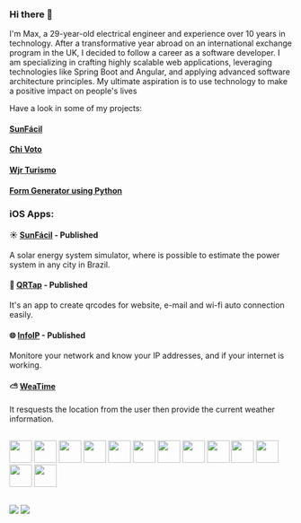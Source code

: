 ### Hi there 👋

I'm Max, a 29-year-old electrical engineer and experience over 10 years in technology. After a transformative year abroad on an international exchange program in the UK, I decided to follow a career as a software developer. I am specializing in crafting highly scalable web applications, leveraging technologies like Spring Boot and Angular, and applying advanced software architecture principles. My ultimate aspiration is to use technology to make a positive impact on people's lives


Have a look in some of my projects:
#### [SunFácil](https://sunfacil.com)
#### [Chi Voto](https://chivoto.eu)
#### [Wjr Turismo]([https://sunfacil.com](https://www.linkedin.com/feed/update/urn:li:activity:7175823351469228033/))
#### [Form Generator using Python](https://github.com/maxfideles/form_generator)



### iOS Apps:

#### ☀️ [SunFácil](https://apps.apple.com/gb/app/sunfácil/id6448203534) - Published
 A solar energy system simulator, where is possible to estimate the power system in any city in Brazil.
 
#### 📱 [QRTap](https://apps.apple.com/gb/app/qrtap/id6448493011) - Published
It's an app to create qrcodes for website, e-mail and wi-fi auto connection easily.

#### 🌐 [InfoIP](https://apps.apple.com/gb/app/infoip/id6449855833) - Published
Monitore your network and know your IP addresses, and if your internet is working.

#### ⛅ [WeaTime](https://github.com/maxfideles/weatime_app)
It resquests the location from the user then provide the current weather information.


##
<div>
<img width="40"height="40" src='https://cdn.jsdelivr.net/gh/devicons/devicon/icons/java/java-original.svg'/>
<img width="40"height="40" src='https://cdn.jsdelivr.net/gh/devicons/devicon/icons/spring/spring-original.svg'/> 
<img width="40"height="40" src='https://cdn.jsdelivr.net/gh/devicons/devicon/icons/angular/angular-original.svg'/>
<img width="40"height="40" src='https://cdn.jsdelivr.net/gh/devicons/devicon/icons/python/python-original.svg'/>
<img width="40"height="40" src='https://cdn.jsdelivr.net/gh/devicons/devicon/icons/swift/swift-original.svg'/>
<img width="40"height="40" src="https://cdn.jsdelivr.net/gh/devicons/devicon@latest/icons/intellij/intellij-original.svg" />
<img width="40"height="40" src="https://cdn.jsdelivr.net/gh/devicons/devicon@latest/icons/vscode/vscode-original.svg" />
<img width="40"height="40" src='https://cdn.jsdelivr.net/gh/devicons/devicon/icons/xcode/xcode-original.svg'/>
<img width="40"height="40" src="https://cdn.jsdelivr.net/gh/devicons/devicon@latest/icons/postman/postman-original.svg" />
<img width="40"height="40" src="https://cdn.jsdelivr.net/gh/devicons/devicon@latest/icons/postgresql/postgresql-original.svg" />
<img width="40"height="40" src="https://cdn.jsdelivr.net/gh/devicons/devicon@latest/icons/gradle/gradle-original.svg" />    
<img width="40"height="40" src="https://cdn.jsdelivr.net/gh/devicons/devicon@latest/icons/maven/maven-original.svg" />          
<img width="40"height="40" src="https://cdn.jsdelivr.net/gh/devicons/devicon@latest/icons/railway/railway-original.svg" />
</div>

##
<div>
  <a href="https://www.linkedin.com/in/max-victor/" target= "_blank"> <img src="https://img.shields.io/badge/LinkedIn-0077B5?style=for-the-badge&logo=linkedin&logoColor=white"/></a>
  <a href= "mailto:maxfideles24@gmail.com" target= "_blank"> <img src="https://img.shields.io/badge/Gmail-D14836?style=for-the-badge&logo=gmail&logoColor=white"/></a>
</div>
